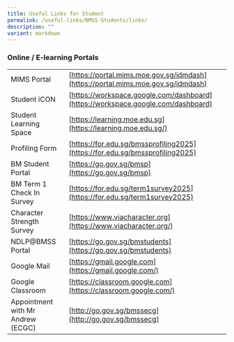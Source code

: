 ```yaml
---
title: Useful Links for Student
permalink: /useful-links/BMSS-Students/links/
description: ""
variant: markdown
---
```

###  Online / E-learning Portals

|  |  |
|---|---|
| MIMS Portal | [https://portal.mims.moe.gov.sg/idmdash](https://portal.mims.moe.gov.sg/idmdash) |
| Student iCON | [https://workspace.google.com/dashboard](https://workspace.google.com/dashboard) |
| Student Learning Space | [https://learning.moe.edu.sg](https://learning.moe.edu.sg/) |
| Profiling Form | [https://for.edu.sg/bmssprofiling2025](https://for.edu.sg/bmssprofiling2025) |
| BM Student Portal | [https://go.gov.sg/bmsp](https://go.gov.sg/bmsp) |
| BM Term 1 Check In Survey | [https://for.edu.sg/term1survey2025](https://for.edu.sg/term1survey2025) |
| Character Strength Survey | [https://www.viacharacter.org](https://www.viacharacter.org/) |
| NDLP@BMSS Portal | [https://go.gov.sg/bmstudents](https://go.gov.sg/bmstudents) |
| Google Mail | [https://gmail.google.com](https://gmail.google.com/) |
| Google Classroom | [https://classroom.google.com](https://classroom.google.com/) |
| Appointment with Mr Andrew (ECGC) | [http://go.gov.sg/bmssecg](http://go.gov.sg/bmssecg) |